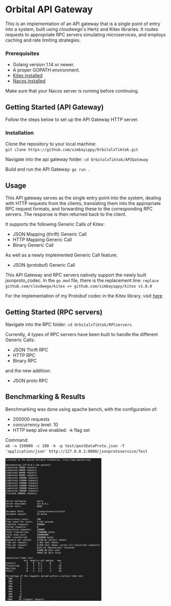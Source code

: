 # Orbital API Gateway
This is an implementation of an API gateway that is a single point of entry into a system, built using cloudwego's Hertz and Kitex libraries. It routes requests to appropriate RPC servers simulating microservices, and employs caching and rate limiting strategies.

### Prerequisites
* Golang version 1.14 or newer.
* A proper GOPATH environment.
* [Kitex installed](https://www.cloudwego.io/docs/kitex/getting-started/)
* [Nacos installed](https://nacos.io/en-us/docs/quick-start.html)

Make sure that your Nacos server is running before continuing. 

## Getting Started (API Gateway)
Follow the steps below to set up the API Gateway HTTP server.

### Installation
Clone the repository to your local machine: <br>
`git clone https://github.com/simbayippy/OrbitalxTiktok.git`

Navigate into the api gateway folder:
`cd OrbitalxTiktok/APIGateway`

Build and run the API Gateway:
`go run .`

## Usage
This API gateway serves as the single entry point into the system, dealing with HTTP requests from the clients, translating them into the appropriate RPC request formats, and forwarding these to the corresponding RPC servers. The response is then returned back to the client.

It supports the following Generic Calls of Kitex:
* JSON Mapping (thrift) Generic Call
* HTTP Mapping Generic Call
* Binary Generic Call

As well as a newly implemented Generic Call feature:
* JSON (protobuf) Generic Call

This API Gateway and RPC servers natively support the newly built jsonproto_codec. In the `go.mod` file, there is the replacement line:
`replace github.com/cloudwego/kitex => github.com/simbayippy/kitex v1.0.0`

For the implementation of my Protobuf codec in the Kitex library, visit [here](https://github.com/simbayippy/kitex)

## Getting Started (RPC servers)
Navigate into the RPC folder:
`cd OrbitalxTiktok/RPCservers`

Currently, 4 types of RPC servers have been built to handle the different Generic Calls:
* JSON Thrift RPC
* HTTP RPC
* Binary RPC

and the new addition:
* JSON proto RPC

## Benchmarking & Results
Benchmarking was done using apache bench, with the configuration of:

* 200000 requests
* concurrency level: 10
* HTTP keep alive enabled: -k flag set

Command: <br>
`ab -n 150000 -c 100 -k -p test/postDataProto.json -T 'application/json' http://127.0.0.1:8080/jsonprotoservice/Test`

<img src="benchmark-results/200k.png" alt="Result" width="300">
